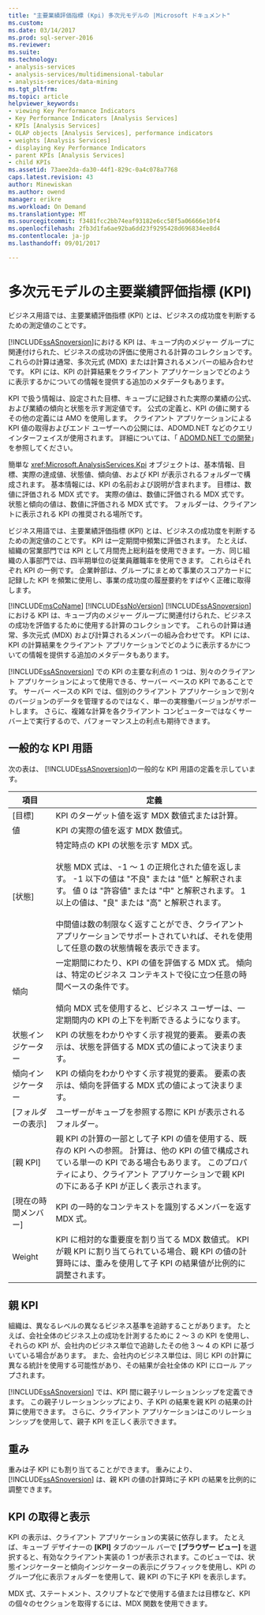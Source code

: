 ```yaml
---
title: "主要業績評価指標 (Kpi) 多次元モデルの |Microsoft ドキュメント"
ms.custom: 
ms.date: 03/14/2017
ms.prod: sql-server-2016
ms.reviewer: 
ms.suite: 
ms.technology:
- analysis-services
- analysis-services/multidimensional-tabular
- analysis-services/data-mining
ms.tgt_pltfrm: 
ms.topic: article
helpviewer_keywords:
- viewing Key Performance Indicators
- Key Performance Indicators [Analysis Services]
- KPIs [Analysis Services]
- OLAP objects [Analysis Services], performance indicators
- weights [Analysis Services]
- displaying Key Performance Indicators
- parent KPIs [Analysis Services]
- child KPIs
ms.assetid: 73aee2da-da30-44f1-829c-0a4c078a7768
caps.latest.revision: 43
author: Minewiskan
ms.author: owend
manager: erikre
ms.workload: On Demand
ms.translationtype: MT
ms.sourcegitcommit: f3481fcc2bb74eaf93182e6cc58f5a06666e10f4
ms.openlocfilehash: 2fb3d1fa6ae92ba6dd23f9295428d696834ee8d4
ms.contentlocale: ja-jp
ms.lasthandoff: 09/01/2017

---
```

# <a name="key-performance-indicators-kpis-in-multidimensional-models"></a>多次元モデルの主要業績評価指標 (KPI)
  ビジネス用語では、主要業績評価指標 (KPI) とは、ビジネスの成功度を判断するための測定値のことです。  
  
 [!INCLUDE[ssASnoversion](../../includes/ssasnoversion-md.md)]における KPI は、キューブ内のメジャー グループに関連付けられた、ビジネスの成功の評価に使用される計算のコレクションです。 これらの計算は通常、多次元式 (MDX) または計算されるメンバーの組み合わせです。 KPI には、KPI の計算結果をクライアント アプリケーションでどのように表示するかについての情報を提供する追加のメタデータもあります。  
  
 KPI で扱う情報は、設定された目標、キューブに記録された実際の業績の公式、および業績の傾向と状態を示す測定値です。 公式の定義と、KPI の値に関するその他の定義には AMO を使用します。 クライアント アプリケーションによる KPI 値の取得およびエンド ユーザーへの公開には、ADOMD.NET などのクエリ インターフェイスが使用されます。 詳細については、「 [ADOMD.NET での開発](../../analysis-services/multidimensional-models/adomd-net/developing-with-adomd-net.md)」を参照してください。  
  
 簡単な <xref:Microsoft.AnalysisServices.Kpi> オブジェクトは、基本情報、目標、実際の達成値、状態値、傾向値、および KPI が表示されるフォルダーで構成されます。 基本情報には、KPI の名前および説明が含まれます。 目標は、数値に評価される MDX 式です。 実際の値は、数値に評価される MDX 式です。 状態と傾向の値は、数値に評価される MDX 式です。 フォルダーは、クライアントに表示される KPI の推奨される場所です。  
  
 ビジネス用語では、主要業績評価指標 (KPI) とは、ビジネスの成功度を判断するための測定値のことです。 KPI は一定期間中頻繁に評価されます。 たとえば、組織の営業部門では KPI として月間売上総利益を使用できます。一方、同じ組織の人事部門では、四半期単位の従業員離職率を使用できます。 これらはそれぞれ KPI の一例です。 企業幹部は、グループにまとめて事業のスコアカードに記録した KPI を頻繁に使用し、事業の成功度の履歴要約をすばやく正確に取得します。  
  
 [!INCLUDE[msCoName](../../includes/msconame-md.md)] [!INCLUDE[ssNoVersion](../../includes/ssnoversion-md.md)] [!INCLUDE[ssASnoversion](../../includes/ssasnoversion-md.md)]における KPI は、キューブ内のメジャー グループに関連付けられた、ビジネスの成功を評価するために使用する計算のコレクションです。 これらの計算は通常、多次元式 (MDX) および計算されるメンバーの組み合わせです。 KPI には、KPI の計算結果をクライアント アプリケーションでどのように表示するかについての情報を提供する追加のメタデータもあります。  
  
 [!INCLUDE[ssASnoversion](../../includes/ssasnoversion-md.md)] での KPI の主要な利点の 1 つは、別々のクライアント アプリケーションによって使用できる、サーバー ベースの KPI であることです。 サーバー ベースの KPI では、個別のクライアント アプリケーションで別々のバージョンのデータを管理するのではなく、単一の実稼働バージョンがサポートします。 さらに、複雑な計算を各クライアント コンピューターではなくサーバー上で実行するので、パフォーマンス上の利点も期待できます。  
  
## <a name="common-kpi-terms"></a>一般的な KPI 用語  
 次の表は、 [!INCLUDE[ssASnoversion](../../includes/ssasnoversion-md.md)]の一般的な KPI 用語の定義を示しています。  
  
|項目|定義|  
|----------|----------------|  
|[目標]|KPI のターゲット値を返す MDX 数値式または計算。|  
|値|KPI の実際の値を返す MDX 数値式。|  
|[状態]|特定時点の KPI の状態を示す MDX 式。<br /><br /> 状態 MDX 式は、-1 ～ 1 の正規化された値を返します。 -1 以下の値は "不良" または "低" と解釈されます。 値 0 は "許容値" または "中" と解釈されます。 1 以上の値は、"良" または "高" と解釈されます。<br /><br /> 中間値は数の制限なく返すことができ、クライアント アプリケーションでサポートされていれば、それを使用して任意の数の状態情報を表示できます。|  
|傾向|一定期間にわたり、KPI の値を評価する MDX 式。 傾向は、特定のビジネス コンテキストで役に立つ任意の時間ベースの条件です。<br /><br /> 傾向 MDX 式を使用すると、ビジネス ユーザーは、一定期間内の KPI の上下を判断できるようになります。|  
|状態インジケーター|KPI の状態をわかりやすく示す視覚的要素。 要素の表示は、状態を評価する MDX 式の値によって決まります。|  
|傾向インジケーター|KPI の傾向をわかりやすく示す視覚的要素。 要素の表示は、傾向を評価する MDX 式の値によって決まります。|  
|[フォルダーの表示]|ユーザーがキューブを参照する際に KPI が表示されるフォルダー。|  
|[親 KPI]|親 KPI の計算の一部として子 KPI の値を使用する、既存の KPI への参照。 計算は、他の KPI の値で構成されている単一の KPI である場合もあります。 このプロパティにより、クライアント アプリケーションで親 KPI の下にある子 KPI が正しく表示されます。|  
|[現在の時間メンバー]|KPI の一時的なコンテキストを識別するメンバーを返す MDX 式。|  
|Weight|KPI に相対的な重要度を割り当てる MDX 数値式。 KPI が親 KPI に割り当てられている場合、親 KPI の値の計算時には、重みを使用して子 KPI の結果値が比例的に調整されます。|  
  
## <a name="parent-kpis"></a>親 KPI  
 組織は、異なるレベルの異なるビジネス基準を追跡することがあります。 たとえば、会社全体のビジネス上の成功を計測するために 2 ～ 3 の KPI を使用し、それらの KPI が、会社内のビジネス単位で追跡したその他 3 ～ 4 の KPI に基づいている場合があります。 また、会社内のビジネス単位は、同じ KPI の計算に異なる統計を使用する可能性があり、その結果が会社全体の KPI にロール アップされます。  
  
 [!INCLUDE[ssASnoversion](../../includes/ssasnoversion-md.md)] では、KPI 間に親子リレーションシップを定義できます。 この親子リレーションシップにより、子 KPI の結果を親 KPI の結果の計算に使用できます。 さらに、クライアント アプリケーションはこのリレーションシップを使用して、親子 KPI を正しく表示できます。  
  
## <a name="weights"></a>重み  
 重みは子 KPI にも割り当てることができます。 重みにより、 [!INCLUDE[ssASnoversion](../../includes/ssasnoversion-md.md)] は、親 KPI の値の計算時に子 KPI の結果を比例的に調整できます。  
  
## <a name="retrieving-and-displaying-kpis"></a>KPI の取得と表示  
 KPI の表示は、クライアント アプリケーションの実装に依存します。 たとえば、キューブ デザイナーの **[KPI]** タブのツール バーで **[ブラウザー ビュー]** を選択すると、有効なクライアント実装の 1 つが表示されます。このビューでは、状態インジケーターと傾向インジケーターの表示にグラフィックを使用し、KPI のグループ化に表示フォルダーを使用して、親 KPI の下に子 KPI を表示します。  
  
 MDX 式、ステートメント、スクリプトなどで使用する値または目標など、KPI の個々のセクションを取得するには、MDX 関数を使用できます。  
  
  


